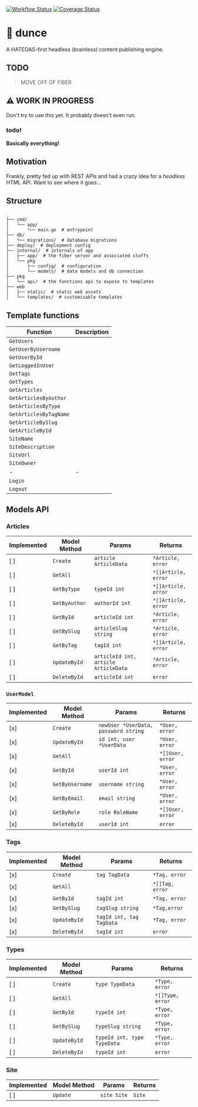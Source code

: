 [![Workflow Status](https://github.com/nixpig/dunce/actions/workflows/validate.yml/badge.svg?branch=main)](https://github.com/nixpig/dunce/actions/workflows/validate.yml?query=branch%3Amain)
[![Coverage Status](https://coveralls.io/repos/github/nixpig/dunce/badge.svg?branch=main)](https://coveralls.io/github/nixpig/dunce?branch=main)

# 🧠 dunce

A HATEOAS-first headless (brainless) content publishing engine.

## TODO

> MOVE OFF OF FIBER

## ⚠️ WORK IN PROGRESS

Don't try to use this yet. It probably doesn't even run.

### todo!

**Basically everything!**

## Motivation

Frankly, pretty fed up with REST APIs and had a crazy idea for a _headless_ HTML API. Want to see where it goes...

## Structure

```

├── cmd/
│   └── app/
│       └── main.go  # entrypoint
├── db/
│   └── migrations/  # database migrations
├── deploy/  # deployment config
├── internal/  # internals of app
│   ├── app/  # the fiber server and associated stuffs
│   └── pkg
│       ├── config/  # configuration
│       └── models/  # data models and db connection
├── pkg
│   └── api/  # the functions api to expose to templates
├── web
│   ├── static/  # static web assets
│   └── templates/  # customisable templates

```

## Template functions

| Function               | Description |
| ---------------------- | ----------- |
| `GetUsers`             |             |
| `GetUserByUsername`    |             |
| `GetUserById`          |             |
| `GetLoggedInUser`      |             |
| `GetTags`              |             |
| `GetTypes`             |             |
| `GetArticles`          |             |
| `GetArticlesByAuthor`  |             |
| `GetArticlesByType`    |             |
| `GetArticlesByTagName` |             |
| `GetArticleBySlug`     |             |
| `GetArticleById`       |             |
| `SiteName`             |             |
| `SiteDescription`      |             |
| `SiteUrl`              |             |
| `SiteOwner`            |             |
| -                      | -           |
| `Login`                |             |
| `Logout`               |             |

## Models API

### Articles

| Implemented | Model Method  | Params                               | Returns             |
| ----------- | ------------- | ------------------------------------ | ------------------- |
| [ ]         | `Create`      | `article ArticleData`                | `*Article, error`   |
| [ ]         | `GetAll`      |                                      | `*[]Article, error` |
| [ ]         | `GetByType`   | `typeId int`                         | `*[]Article, error` |
| [ ]         | `GetByAuthor` | `authorId int`                       | `*[]Article, error` |
| [ ]         | `GetById`     | `articleId int`                      | `*Article, error`   |
| [ ]         | `GetBySlug`   | `articleSlug string`                 | `*Article, error`   |
| [ ]         | `GetByTag`    | `tagId int`                          | `*[]Article, error` |
| [ ]         | `UpdateById`  | `articleId int, article ArticleData` | `*Article, error`   |
| [ ]         | `DeleteById`  | `articleId int`                      | `error`             |

### `UserModel`

| Implemented | Model Method    | Params                               | Returns          |
| ----------- | --------------- | ------------------------------------ | ---------------- |
| [x]         | `Create`        | `newUser *UserData, password string` | `*User, error`   |
| [x]         | `UpdateById`    | `id int, user *UserData`             | `*User, error`   |
| [x]         | `GetAll`        |                                      | `*[]User, error` |
| [x]         | `GetById`       | `userId int`                         | `*User, error`   |
| [x]         | `GetByUsername` | `username string`                    | `*User, error`   |
| [x]         | `GetByEmail`    | `email string`                       | `*User, error`   |
| [x]         | `GetByRole`     | `role RoleName`                      | `*[]User, error` |
| [x]         | `DeleteById`    | `userId int`                         | `error`          |

### Tags

| Implemented | Model Method | Params                   | Returns         |
| ----------- | ------------ | ------------------------ | --------------- |
| [x]         | `Create`     | `tag TagData`            | `*Tag, error`   |
| [x]         | `GetAll`     |                          | `*[]Tag, error` |
| [x]         | `GetById`    | `tagId int`              | `*Tag, error`   |
| [x]         | `GetBySlug`  | `tagSlug string`         | `*Tag,error`    |
| [x]         | `UpdateById` | `tagId int, tag TagData` | `*Tag, error`   |
| [x]         | `DeleteById` | `tagId int`              | `error`         |

### Types

| Implemented | Model Method | Params                      | Returns          |
| ----------- | ------------ | --------------------------- | ---------------- |
| [ ]         | `Create`     | `type TypeData`             | `*Type, error`   |
| [ ]         | `GetAll`     |                             | `*[]Type, error` |
| [ ]         | `GetById`    | `typeId int`                | `*Type, error`   |
| [ ]         | `GetBySlug`  | `typeSlug string`           | `*Type, error`   |
| [ ]         | `UpdateById` | `typeId int, type TypeData` | `*Type, error`   |
| [ ]         | `DeleteById` | `typeId int`                | `error`          |

### Site

| Implemented | Model Method | Params      | Returns |
| ----------- | ------------ | ----------- | ------- |
| [ ]         | `Update`     | `site Site` | `Site`  |
